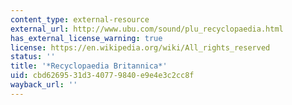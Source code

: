 ```yaml
---
content_type: external-resource
external_url: http://www.ubu.com/sound/plu_recyclopaedia.html
has_external_license_warning: true
license: https://en.wikipedia.org/wiki/All_rights_reserved
status: ''
title: '*Recyclopaedia Britannica*'
uid: cbd62695-31d3-4077-9840-e9e4e3c2cc8f
wayback_url: ''
---
```

